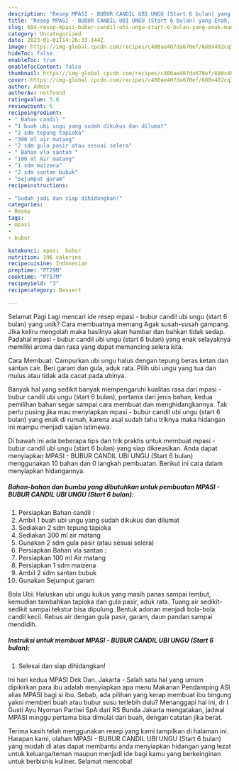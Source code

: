 ```yaml
---
description: "Resep MPASI - BUBUR CANDIL UBI UNGU (Start 6 bulan) yang Enak, Mantap"
title: "Resep MPASI - BUBUR CANDIL UBI UNGU (Start 6 bulan) yang Enak, Mantap"
slug: 684-resep-mpasi-bubur-candil-ubi-ungu-start-6-bulan-yang-enak-mantap
category: Uncategorized
date: 2023-01-01T14:26:33.144Z
image: https://img-global.cpcdn.com/recipes/c400ae407da670ef/680x482cq70/mpasi-bubur-candil-ubi-ungu-start-6-bulan-foto-resep-utama.jpg
hideToc: false
enableToc: true
enableTocContent: false
thumbnail: https://img-global.cpcdn.com/recipes/c400ae407da670ef/680x482cq70/mpasi-bubur-candil-ubi-ungu-start-6-bulan-foto-resep-utama.jpg
cover: https://img-global.cpcdn.com/recipes/c400ae407da670ef/680x482cq70/mpasi-bubur-candil-ubi-ungu-start-6-bulan-foto-resep-utama.jpg
author: Admin
authorAv: notfound
ratingvalue: 3.8
reviewcount: 6
recipeingredient:
- " Bahan candil "
- "1 buah ubi ungu yang sudah dikukus dan dilumat"
- "2 sdm tepung tapioka"
- "300 ml air matang"
- "2 sdm gula pasir atau sesuai selera"
- " Bahan vla santan "
- "100 ml Air matang"
- "1 sdm maizena"
- "2 sdm santan bubuk"
- "Sejumput garam"
recipeinstructions:

- "Sudah jadi dan siap dihidangkan!"
categories:
- Resep
tags:
- mpasi
- 
- bubur

katakunci: mpasi  bubur 
nutrition: 196 calories
recipecuisine: Indonesian
preptime: "PT29M"
cooktime: "PT57M"
recipeyield: "3"
recipecategory: Dessert

---
```



Selamat Pagi Lagi mencari ide resep mpasi - bubur candil ubi ungu (start 6 bulan) yang unik? Cara membuatnya memang Agak susah-susah gampang. Jika keliru mengolah maka hasilnya akan hambar dan bahkan tidak sedap. Padahal mpasi - bubur candil ubi ungu (start 6 bulan) yang enak selayaknya memiliki aroma dan rasa yang dapat memancing selera kita.


Cara Membuat: Campurkan ubi ungu halus dengan tepung beras ketan dan santan cair. Beri garam dan gula, aduk rata. Pilih ubi ungu yang tua dan mulus atau tidak ada cacat pada ubinya.

Banyak hal yang sedikit banyak mempengaruhi kualitas rasa dari mpasi - bubur candil ubi ungu (start 6 bulan), pertama dari jenis bahan, kedua pemilihan bahan segar sampai cara membuat dan menghidangkannya. Tak perlu pusing jika mau menyiapkan mpasi - bubur candil ubi ungu (start 6 bulan) yang enak di rumah, karena asal sudah tahu triknya maka hidangan ini mampu menjadi sajian istimewa.


Di bawah ini ada beberapa tips dan trik praktis untuk membuat mpasi - bubur candil ubi ungu (start 6 bulan) yang siap dikreasikan. Anda dapat menyiapkan MPASI - BUBUR CANDIL UBI UNGU (Start 6 bulan) menggunakan 10 bahan dan 0 langkah pembuatan. Berikut ini cara dalam menyiapkan hidangannya.

<!--inarticleads1-->

##### Bahan-bahan dan bumbu yang dibutuhkan untuk pembuatan MPASI - BUBUR CANDIL UBI UNGU (Start 6 bulan):

1. Persiapkan  Bahan candil :
1. Ambil 1 buah ubi ungu yang sudah dikukus dan dilumat
1. Sediakan 2 sdm tepung tapioka
1. Sediakan 300 ml air matang
1. Gunakan 2 sdm gula pasir (atau sesuai selera)
1. Persiapkan  Bahan vla santan :
1. Persiapkan 100 ml Air matang
1. Persiapkan 1 sdm maizena
1. Ambil 2 sdm santan bubuk
1. Gunakan Sejumput garam


Bola Ubi: Haluskan ubi ungu kukus yang masih panas sampai lembut, kemudian tambahkan tapioka dan gula pasir, aduk rata. Tuang air sedikit-sedikit sampai tekstur bisa dipulung. Bentuk adonan menjadi bola-bola candil kecil. Rebus air dengan gula pasir, garam, daun pandan sampai mendidih. 

<!--inarticleads2-->

##### Instruksi untuk membuat MPASI - BUBUR CANDIL UBI UNGU (Start 6 bulan):


1. Selesai dan siap dihidangkan!

Ini hari kedua MPASI Dek Dan. Jakarta - Salah satu hal yang umum dipikirkan para ibu adalah menyiapkan apa menu Makanan Pendamping ASI alias MPASI bagi si ibu. Sebab, ada pilihan yang kerap membuat ibu bingung yakni memberi buah atau bubur susu terlebih dulu? Menanggapi hal ini, dr I Gusti Ayu Nyoman Partiwi SpA dari RS Bunda Jakarta mengatakan, jadwal MPASI minggu pertama bisa dimulai dari buah, dengan catatan jika berat. 

Terima kasih telah menggunakan resep yang kami tampilkan di halaman ini. Harapan kami, olahan MPASI - BUBUR CANDIL UBI UNGU (Start 6 bulan) yang mudah di atas dapat membantu anda menyiapkan hidangan yang lezat untuk keluarga/teman maupun menjadi ide bagi kamu yang berkeinginan untuk berbisnis kuliner. Selamat mencoba!
